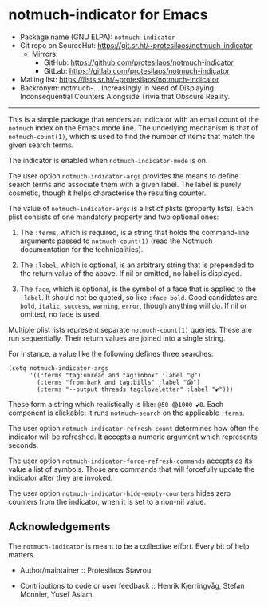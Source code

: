 # notmuch-indicator for Emacs

+ Package name (GNU ELPA): `notmuch-indicator`
+ Git repo on SourceHut: <https://git.sr.ht/~protesilaos/notmuch-indicator>
  - Mirrors:
    + GitHub: <https://github.com/protesilaos/notmuch-indicator>
    + GitLab: <https://gitlab.com/protesilaos/notmuch-indicator>
+ Mailing list: <https://lists.sr.ht/~protesilaos/notmuch-indicator>
+ Backronym: notmuch-... Increasingly in Need of Displaying
  Inconsequential Counters Alongside Trivia that Obscure Reality.

* * *

This is a simple package that renders an indicator with an email count
of the `notmuch` index on the Emacs mode line.  The underlying mechanism
is that of `notmuch-count(1)`, which is used to find the number of items
that match the given search terms.

The indicator is enabled when `notmuch-indicator-mode` is on.

The user option `notmuch-indicator-args` provides the means to define
search terms and associate them with a given label.  The label is purely
cosmetic, though it helps characterise the resulting counter.

The value of `notmuch-indicator-args` is a list of plists (property
lists).  Each plist consists of one mandatory property and two optional
ones:

1. The `:terms`, which is required, is a string that holds the
   command-line arguments passed to `notmuch-count(1)` (read the Notmuch
   documentation for the technicalities).

2. The `:label`, which is optional, is an arbitrary string that is
   prepended to the return value of the above.  If nil or omitted, no
   label is displayed.

3. The `face`, which is optional, is the symbol of a face that is
   applied to the `:label`.  It should not be quoted, so like `:face
   bold`.  Good candidates are `bold`, `italic`, `success`, `warning`,
   `error`, though anything will do.  If nil or omitted, no face is
   used.

Multiple plist lists represent separate `notmuch-count(1)` queries.
These are run sequentially.  Their return values are joined into a
single string.

For instance, a value like the following defines three searches:

```elisp
(setq notmuch-indicator-args
      '((:terms "tag:unread and tag:inbox" :label "@")
        (:terms "from:bank and tag:bills" :label "😱")
        (:terms "--output threads tag:loveletter" :label "💕")))
```

These form a string which realistically is like: `@50 😱1000 💕0`.
Each component is clickable: it runs `notmuch-search` on the
applicable `:terms`.

The user option `notmuch-indicator-refresh-count` determines how often
the indicator will be refreshed.  It accepts a numeric argument which
represents seconds.

The user option `notmuch-indicator-force-refresh-commands` accepts as
its value a list of symbols.  Those are commands that will forcefully
update the indicator after they are invoked.

The user option `notmuch-indicator-hide-empty-counters` hides zero
counters from the indicator, when it is set to a non-nil value.

## Acknowledgements

The `notmuch-indicator` is meant to be a collective effort.  Every bit
of help matters.

+ Author/maintainer :: Protesilaos Stavrou.

+ Contributions to code or user feedback :: Henrik Kjerringvåg, Stefan
  Monnier, Yusef Aslam.
